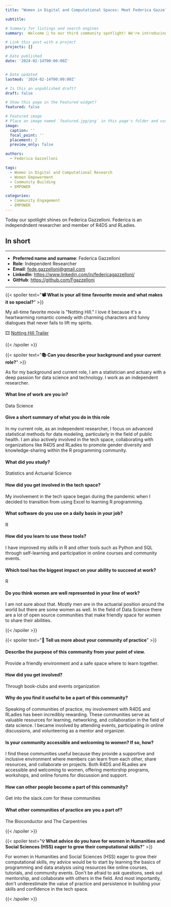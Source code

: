 ```yaml
---
title: "Women in Digital and Computational Spaces: Meet Federica Gazzelloni"

subtitle: 

# Summary for listings and search engines
summary:  Welcome 👋 to our third community spotlight! We're introducing Federica Gazzelloni, an independent researcher and member of R4DS and RLadies.

# Link this post with a project
projects: []

# Date published
date: '2024-02-14T00:00:00Z'


# Date updated
lastmod: '2024-02-14T00:00:00Z'

# Is this an unpublished draft?
draft: false

# Show this page in the Featured widget?
featured: false

# Featured image
# Place an image named `featured.jpg/png` in this page's folder and customize its options here.
image:
  caption: ''
  focal_point: ''
  placement: 2
  preview_only: false

authors:
  - Federica Gazzelloni

tags:
  - Women in Digital and Computational Research
  - Women Empowerment
  - Community Building
  - EMPOWER

categories:
  - Community Engagement
  - EMPOWER
---
```


Today our spotlight shines on Federica Gazzelloni. Federica is an independndent researcher and member of R4DS and RLadies.  

## In short
---

- __Preferred name and surname__: Federica Gazzelloni
- __Role__: Independent Researcher
- __Email__: fede.gazzelloni@gmail.com
- __LinkedIn__: https://www.linkedin.com/in/federicagazzelloni/
- __GitHub__: https://github.com/Fgazzelloni

---


{{< spoiler text="__:film_projector: What is your all time favourite movie and what makes it so special?__" >}}

My all-time favorite movie is "Notting Hill." I love it because it's a
heartwarming romantic comedy with charming characters and funny dialogues that
never fails to lift my spirits.

🎞️ [Notting Hill Trailer](https://www.youtube.com/watch?v=h_daSz5FZYs)  

{{< /spoiler >}}

{{< spoiler text="__:books: Can you describe your background and your current role?__" >}}

As for my background and current role, I am a statistician and actuary with a
deep passion for data science and technology. I work as an independent
researcher.

#### What line of work are you in?
Data Science

#### Give a short summary of what you do in this role
In my current role, as an independent researcher, I focus on advanced
statistical methods for data modeling, particularly in the field of public
health. I am also actively involved in the tech space, collaborating with
organizations like R4DS and RLadies to promote gender diversity and
knowledge-sharing within the R programming community.

#### What did you study?

Statistics and Actuarial Science

#### How did you get involved in the tech space?

My involvement in the tech space began during the pandemic when I
decided to transition from using Excel to learning R programming.

#### What software do you use on a daily basis in your job?

R

#### How did you learn to use these tools?

I have improved my skills in R and other tools such as Python and SQL
through self-learning and participation in online courses and community
events.

#### Which tool has the biggest impact on your ability to succeed at work?

R

#### Do you think women are well represented in your line of work?

I am not sure about that. Mostly men are in the actuarial position around
the world but there are some women as well. In the field of Data Science
there are a lot of open source communities that make friendly space for
women to share their abilities.

{{< /spoiler >}}

{{< spoiler text="__🌱 Tell us more about your community of practice__" >}}

#### Describe the purpose of this community from your point of view.

Provide a friendly environment and a safe space where to learn together.

#### How did you get involved?

Through book-clubs and events organization

#### Why do you find it useful to be a part of this community?

Speaking of communities of practice, my involvement with R4DS and
RLadies has been incredibly rewarding. These communities serve as
valuable resources for learning, networking, and collaboration in the field
of data science. I became involved by attending events, participating in
online discussions, and volunteering as a mentor and organizer.

#### Is your community accessible and welcoming to women? If so, how?

I find these communities useful because they provide a supportive and
inclusive environment where members can learn from each other, share
resources, and collaborate on projects. Both R4DS and RLadies are
accessible and welcoming to women, offering mentorship programs,
workshops, and online forums for discussion and support.

#### How can other people become a part of this community?

Get into the slack.com for these communities

#### What other communities of practice are you a part of?

The Bioconductor and The Carpentries

{{< /spoiler >}}

{{< spoiler text="__:bulb: What advice do you have for women in Humanities and Social Sciences (HSS) eager to grow their computational skills?__" >}}

For women in Humanities and Social Sciences (HSS) eager to grow their
computational skills, my advice would be to start by learning the basics of
programming and data analysis using resources like online courses, tutorials,
and community events. Don't be afraid to ask questions, seek out mentorship,
and collaborate with others in the field. And most importantly, don't
underestimate the value of practice and persistence in building your skills and
confidence in the tech space.

{{< /spoiler >}}



